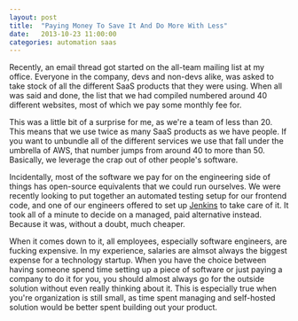 ```yaml
---
layout: post
title:  "Paying Money To Save It And Do More With Less"
date:   2013-10-23 11:00:00
categories: automation saas
---
```


Recently, an email thread got started on the all-team mailing list at my
office. Everyone in the company, devs and non-devs alike, was asked to
take stock of all the different SaaS products that they were using. When
all was said and done, the list that we had compiled numbered around 40
different websites, most of which we pay some monthly fee for.

This was a little bit of a surprise for me, as we're a team of less than 
20. This means that we use twice as many SaaS products as we have people. 
If you want to unbundle all of the different services we use that fall
under the umbrella of AWS, that number jumps from around 40 to more than
50. Basically, we leverage the crap out of other people's software.

Incidentally, most of the software we pay for on the engineering side of
things has open-source equivalents that we could run ourselves. We were 
recently looking to put together an automated testing setup for our frontend 
code, and one of our engineers offered to set up [Jenkins](http://jenkins-ci.org/) 
to take care of it. It took all of a minute to decide on a managed, paid
alternative instead. Because it was, without a doubt, much cheaper.

When it comes down to it, all employees, especially software engineers, are 
fucking expensive. In my experience, salaries are almsot always the biggest
expense for a technology startup.  When you have the choice between having 
someone spend time setting up a piece of software or just paying a company 
to do it for you, you should almost always go for the outside solution without
even really thinking about it. This is especially true when you're 
organization is still small, as time spent managing and self-hosted solution
would be better spent building out your product.


